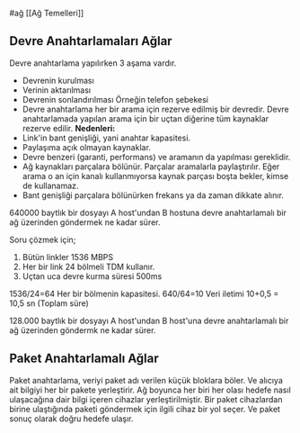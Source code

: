 #ağ 
[[Ağ Temelleri]]

## Devre Anahtarlamaları Ağlar
Devre anahtarlama yapılırken 3 aşama vardır.
- Devrenin kurulması
- Verinin aktarılması
- Devrenin sonlandırılması
	Örneğin telefon şebekesi
- Devre anahtarlama her bir arama için rezerve edilmiş bir devredir. Devre anahtarlamada yapılan arama için bir uçtan diğerine tüm kaynaklar rezerve edilir. 
**Nedenleri:** 
- Link'in bant genişliği, yani anahtar kapasitesi.
- Paylaşıma açık olmayan kaynaklar.
- Devre benzeri (garanti, performans) ve aramanın da yapılması gereklidir.
- Ağ kaynakları parçalara bölünür. Parçalar aramalarla paylaştırılır. Eğer arama o an için kanalı kullanmıyorsa kaynak parçası boşta bekler, kimse de kullanamaz. 
- Bant genişliği parçalara bölünürken frekans ya da zaman dikkate alınır.

640000 baytlık bir dosyayı A host'undan B hostuna devre anahtarlamalı bir ağ üzerinden göndermek ne kadar sürer.

Soru çözmek için;

1. Bütün linkler 1536 MBPS
2. Her bir link 24 bölmeli TDM kullanır.
3. Uçtan uca devre kurma süresi 500ms

1536/24=64 Her bir bölmenin kapasitesi.
640/64=10 Veri iletimi
10+0,5 = 10,5 sn (Toplam süre)

128.000 baytlık bir dosyayı A host'undan B host'una devre anahtarlamalı bir ağ üzerinden göndermk ne kadar sürer.
## Paket Anahtarlamalı Ağlar 
Paket anahtarlama, veriyi paket adı verilen küçük bloklara böler. Ve alıcıya ait bilgiyi her bir pakete yerleştirir. Ağ boyunca her biri her olası hedefe nasıl ulaşacağına dair bilgi içeren cihazlar yerleştirilmiştir. Bir paket cihazlardan birine ulaştığında paketi göndermek için ilgili cihaz bir yol seçer. Ve paket sonuç olarak doğru hedefe ulaşır. 

